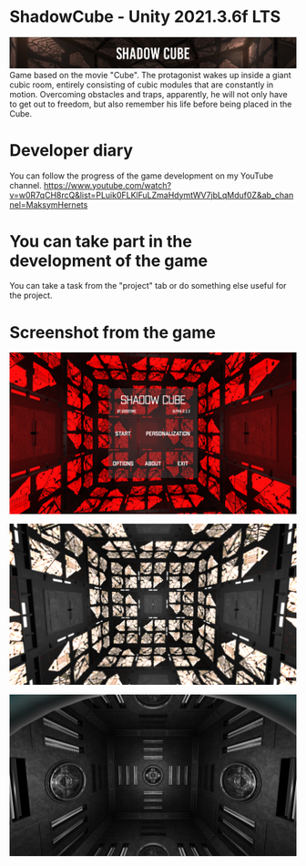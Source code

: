 # ShadowCube - Unity 2021.3.6f LTS
![GitHub Logo](/ScreenShots/logo.png)
Game based on the movie "Cube". The protagonist wakes up inside a giant cubic room, entirely consisting of cubic modules that are constantly in motion. Overcoming obstacles and traps, apparently, he will not only have to get out to freedom, but also remember his life before being placed in the Cube.

# Developer diary
You can follow the progress of the game development on my YouTube channel.
https://www.youtube.com/watch?v=w0R7qCH8rcQ&list=PLuik0FLKlFuLZmaHdymtWV7jbLqMduf0Z&ab_channel=MaksymHernets

# You can take part in the development of the game
You can take a task from the "project" tab or do something else useful for the project.

# Screenshot from the game

![Main Menu](/ScreenShots/ShadowCube333.png)

![Cube One](/ScreenShots/ShadowCube32.png)

![Cube zero](/ScreenShots/ShadowCube3332.png)

